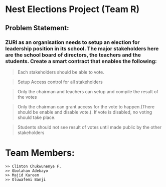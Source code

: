 # Nest Elections Project (Team R)

## Problem Statement: 
### ZURI as an organisation needs to setup an election for leadership position in its school. The major stakeholders here are the school board of directors, the teachers and the students. Create a smart contract that enables the following:
> Each stakeholders should be able to vote.

> Setup Access control for all stakeholders

> Only the chairman and teachers can setup and compile the result of the votes

> Only the chairman can grant access for the vote to happen.(There should be enable and disable vote.). If vote is disabled, no voting should take place.

> Students should not see result of votes until made public by the other stakeholders

# Team Members:
    >> Clinton Chukwunenye F.
    >> Gbolahan Adebayo
    >> Majid Kareem
    >> Oluwafemi Banji
